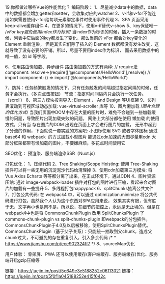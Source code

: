 19.你都做过哪些Vue的性能优化？
编码阶段：
1、尽量减少data中的数据，data中的数据都会增加getter和setter，会收集对应的watcher
2、v-if和v-for不能连用如果需要使用v-for给每项元素绑定事件时使用事件代理
3、SPA 页面采用keep-alive缓存组件
4、在更多的情况下，使用v-if替代v-show
5、key保证唯一
 /*vFor key避免使用index作为标识*/
 当index作为标识的时候，插入一条数据的时候，列表中它后面的key都发生了变化，那么当前的 vFor 都会对key变化的 Element 重新渲染，
 但是其实它们除了插入的 Element 数据都没有发生改变，这就导致了没有必要的开销。所以，尽量不要用index作为标识，
 而去采用数据中的唯一值，如 id 等字段。

6、使用路由懒加载、异步组件
    路由懒加载的方式有两种:
    // require法
    component: resolve=>(require(['@/components/HelloWorld'],resolve))
    // import
    component: () => import('@/components/HelloWorld')

7、防抖：任务频繁触发的情况下，只有任务触发的间隔超过指定间隔的时候，任务才会执行。（多次点击按钮）
   节流：指定时间间隔内只会执行一次任务。（scroll）
8、第三方模块按需导入: Element ， And Design 等UI框架
9、长列表滚动到可视区域动态加载: vue-virtual-scroller 库等
10、图片懒加载
 /*图片合理的优化方式*/
 当我们页面中DOM中存在大量的图片时，难免不会碰到一些加载缓慢的问题，导致图片出现加载失败的问题。
 网络上大部分都在使用 懒加载 的使用方式，只有当 存在图片的DOM 出现在页面上才会进行图片的加载，
 无形中起到了分流的作用，下面就说一套实践的方案吧:
    小图标使用 SVG 或者字体图标
    通过 base64 和 webpack  的方式加载小型图片
    能通过cdn加速的大图尽量用cdn
    大部分框架都带有懒加载的图片，不要嫌麻烦，多花点时间使用它

SEO优化：
预渲染、服务端渲染SSR（Nuxt.js）

打包优化：
1、压缩代码
2、Tree Shaking/Scope Hoisting: 使用 Tree-Shaking 插件可以将一些无用的沉淀泥沙代码给清理掉
3、使用cdn加载第三方模块: 将 Vue Axios Echarts 等等都分离了出来，在正式环境下，通过CDN
4、图片资源压缩: 通过 image-webpack-loader 插件对打包的图片进行压缩，看起来会对图片的加载有一些提升
5、多线程打包happypack
6、splitChunks抽离公共文件
7、打包公共代码: 在 webpack4 中，可以通过 optimization.minimize 将公共代码进行打包，虽然我个人认为这个东西对SPA应用来说，
    效果其实有限，但有胜于无，文字再小也是肉不是，所以说，在细节的把控上，永远是无止境的。但是在webpack4中也是将
    CommonsChunkPlugin 改用 SplitChunksPlugin 了
    commons-chunk-plugin vs split-chunks-plugin
    即webpack的分包插件。CommonsChunkPlugin于4.0及以后被移除，使用SplitChunksPlugin替代。
    CommonsChunkPlugin（基于父子关系）：只能统一抽取到父chunk，造成父chunk过大，不可避免的存在重复引入，引入多余代码
    /*
    *    https://www.jianshu.com/p/ece902324ff7
    */
8、sourceMap优化

用户体验：
骨架屏、PWA
还可以使用缓存(客户端缓存、服务端缓存)优化、服务端开启gzip压缩等


链接：https://juejin.im/post/5e649e3e5188252c06113021
链接：https://juejin.im/post/5f0f1a045188252e415f642c
